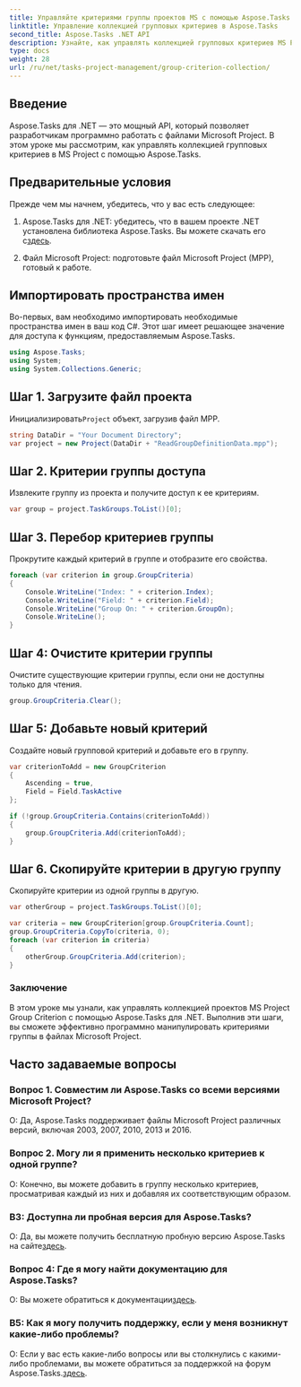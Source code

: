 ```yaml
---
title: Управляйте критериями группы проектов MS с помощью Aspose.Tasks
linktitle: Управление коллекцией групповых критериев в Aspose.Tasks
second_title: Aspose.Tasks .NET API
description: Узнайте, как управлять коллекцией групповых критериев MS Project с помощью Aspose.Tasks для .NET. Пошаговое руководство для разработчиков.
type: docs
weight: 28
url: /ru/net/tasks-project-management/group-criterion-collection/
---
```

## Введение
Aspose.Tasks для .NET — это мощный API, который позволяет разработчикам программно работать с файлами Microsoft Project. В этом уроке мы рассмотрим, как управлять коллекцией групповых критериев в MS Project с помощью Aspose.Tasks.

## Предварительные условия

Прежде чем мы начнем, убедитесь, что у вас есть следующее:

1.  Aspose.Tasks для .NET: убедитесь, что в вашем проекте .NET установлена библиотека Aspose.Tasks. Вы можете скачать его с[здесь](https://releases.aspose.com/tasks/net/).

2. Файл Microsoft Project: подготовьте файл Microsoft Project (MPP), готовый к работе.

## Импортировать пространства имен

Во-первых, вам необходимо импортировать необходимые пространства имен в ваш код C#. Этот шаг имеет решающее значение для доступа к функциям, предоставляемым Aspose.Tasks.

```csharp
using Aspose.Tasks;
using System;
using System.Collections.Generic;


```

## Шаг 1. Загрузите файл проекта

 Инициализировать`Project` объект, загрузив файл MPP. 

```csharp
string DataDir = "Your Document Directory";
var project = new Project(DataDir + "ReadGroupDefinitionData.mpp");
```

## Шаг 2. Критерии группы доступа

Извлеките группу из проекта и получите доступ к ее критериям.

```csharp
var group = project.TaskGroups.ToList()[0];
```

## Шаг 3. Перебор критериев группы

Прокрутите каждый критерий в группе и отобразите его свойства.

```csharp
foreach (var criterion in group.GroupCriteria)
{
    Console.WriteLine("Index: " + criterion.Index);
    Console.WriteLine("Field: " + criterion.Field);
    Console.WriteLine("Group On: " + criterion.GroupOn);
    Console.WriteLine();
}
```

## Шаг 4: Очистите критерии группы

Очистите существующие критерии группы, если они не доступны только для чтения.

```csharp
group.GroupCriteria.Clear();
```

## Шаг 5: Добавьте новый критерий

Создайте новый групповой критерий и добавьте его в группу.

```csharp
var criterionToAdd = new GroupCriterion
{
    Ascending = true,
    Field = Field.TaskActive
};

if (!group.GroupCriteria.Contains(criterionToAdd))
{
    group.GroupCriteria.Add(criterionToAdd);
}
```

## Шаг 6. Скопируйте критерии в другую группу

Скопируйте критерии из одной группы в другую.

```csharp
var otherGroup = project.TaskGroups.ToList()[0];

var criteria = new GroupCriterion[group.GroupCriteria.Count];
group.GroupCriteria.CopyTo(criteria, 0);
foreach (var criterion in criteria)
{
    otherGroup.GroupCriteria.Add(criterion);
}
```

### Заключение

В этом уроке мы узнали, как управлять коллекцией проектов MS Project Group Criterion с помощью Aspose.Tasks для .NET. Выполнив эти шаги, вы сможете эффективно программно манипулировать критериями группы в файлах Microsoft Project.

## Часто задаваемые вопросы

### Вопрос 1. Совместим ли Aspose.Tasks со всеми версиями Microsoft Project?

О: Да, Aspose.Tasks поддерживает файлы Microsoft Project различных версий, включая 2003, 2007, 2010, 2013 и 2016.

### Вопрос 2. Могу ли я применить несколько критериев к одной группе?

О: Конечно, вы можете добавить в группу несколько критериев, просматривая каждый из них и добавляя их соответствующим образом.

### В3: Доступна ли пробная версия для Aspose.Tasks?

 О: Да, вы можете получить бесплатную пробную версию Aspose.Tasks на сайте[здесь](https://releases.aspose.com/).

### Вопрос 4: Где я могу найти документацию для Aspose.Tasks?

 О: Вы можете обратиться к документации[здесь](https://reference.aspose.com/tasks/net/).

### В5: Как я могу получить поддержку, если у меня возникнут какие-либо проблемы?

 О: Если у вас есть какие-либо вопросы или вы столкнулись с какими-либо проблемами, вы можете обратиться за поддержкой на форум Aspose.Tasks.[здесь](https://forum.aspose.com/c/tasks/15).